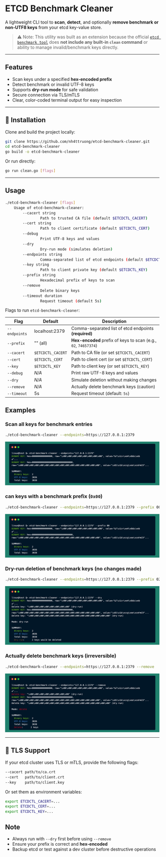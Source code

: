 # ETCD Benchmark Cleaner

A lightweight CLI tool to **scan**, **detect**, and optionally **remove benchmark or non-UTF8 keys** from your etcd key-value store.

> ⚠️ Note: This utility was built as an extension because the official [`etcd benchmark tool`](https://github.com/etcd-io/etcd/blob/main/tools/benchmark/README.md) does **not include any built-in `clean` command** or ability to manage invalid/benchmark keys directly.

---

## Features

- Scan keys under a specified **hex-encoded prefix**
- Detect benchmark or invalid UTF-8 keys
- Supports **dry-run mode** for safe validation
- Secure connection via TLS/mTLS
- Clear, color-coded terminal output for easy inspection

---

## 🔧 Installation

Clone and build the project locally:

```bash
git clone https://github.com/nh4ttruong/etcd-benchmark-cleaner.git
cd etcd-benchmark-cleaner
go build -o etcd-benchmark-cleaner
```

Or run directly:

```bash
go run clean.go [flags]
```

---

## Usage

```bash
./etcd-benchmark-cleaner [flags]
    Usage of etcd-benchmark-cleaner:
        --cacert string
                Path to trusted CA file (default $ETCDCTL_CACERT)
        --cert string
                Path to client certificate (default $ETCDCTL_CERT)
        --debug
                Print UTF-8 keys and values
        --dry
                Dry-run mode (simulates deletion)
        --endpoints string
                Comma-separated list of etcd endpoints (default $ETCDCTL_ENDPOINTS)
        --key string
                Path to client private key (default $ETCDCTL_KEY)
        --prefix string
                Hexadecimal prefix of keys to scan
        --remove
                Delete binary keys
        --timeout duration
                Request timeout (default 5s)
```

Flags to run `etcd-benchmark-cleaner`:

| Flag          | Default           | Description                                                     |
| ------------- | ----------------- | --------------------------------------------------------------- |
| `--endpoints` | localhost:2379    | Comma-separated list of etcd endpoints **(required)**           |
| `--prefix`    | "" (all)          | **Hex-encoded** prefix of keys to scan (e.g., `02`, `74657374`) |
| `--cacert`    | `$ETCDCTL_CACERT` | Path to CA file (or set `$ETCDCTL_CACERT`)                      |
| `--cert`      | `$ETCDCTL_CERT`   | Path to client cert (or set `$ETCDCTL_CERT`)                    |
| `--key`       | `$ETCDCTL_KEY`    | Path to client key (or set `$ETCDCTL_KEY`)                      |
| `--debug`     | _N/A_             | Print raw UTF-8 keys and values                                 |
| `--dry`       | _N/A_             | Simulate deletion without making changes                        |
| `--remove`    | _N/A_             | Actually delete benchmark keys (caution)                        |
| `--timeout`   | 5s                | Request timeout (default: `5s`)                                 |


## Examples

### Scan all keys for benchmark entries

```bash
./etcd-benchmark-cleaner --endpoints=https://127.0.0.1:2379
```

![Run](image/run.png)

### can keys with a benchmark prefix (`0x00`)

```bash
./etcd-benchmark-cleaner --endpoints=https://127.0.0.1:2379 --prefix 00
```

![Prefix](image/prefix.png)
### Dry-run deletion of benchmark keys (no changes made)

```bash
./etcd-benchmark-cleaner --endpoints=https://127.0.0.1:2379 --prefix 02 --dry
```

![Dry run](image/dryrun.png)

### Actually delete benchmark keys (irreversible)

```bash
./etcd-benchmark-cleaner --endpoints=https://127.0.0.1:2379 --remove
```

![Run](image/remove.png)

---

## 🔐 TLS Support

If your etcd cluster uses TLS or mTLS, provide the following flags:

```bash
--cacert path/to/ca.crt
--cert   path/to/client.crt
--key    path/to/client.key
```

Or set them as environment variables:

```bash
export ETCDCTL_CACERT=...
export ETCDCTL_CERT=...
export ETCDCTL_KEY=...
```

## Note

- Always run with `--dry` first before using `--remove`
- Ensure your prefix is correct and **hex-encoded**
- Backup etcd or test against a dev cluster before destructive operations